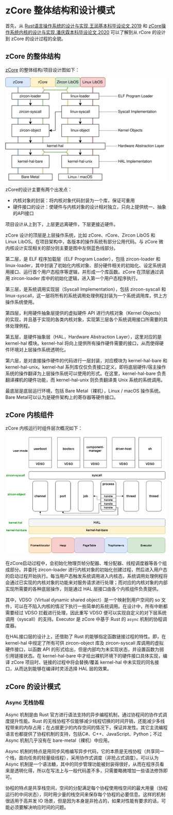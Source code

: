 # zCore 整体结构和设计模式

首先，从 [Rust语言操作系统的设计与实现,王润基本科毕设论文,2019](https://github.com/rcore-os/zCore/wiki/files/wrj-thesis.pdf) 和 [zCore操作系统内核的设计与实现,潘庆霖本科毕设论文,2020](https://github.com/rcore-os/zCore/wiki/files/pql-thesis.pdf) 可以了解到从 rCore 的设计到 zCore 的设计过程的全貌。

## zCore 的整体结构

[zCore](https://github.com/rcore-os/zCore) 的整体结构/项目设计图如下：

![img](zcore-intro/structure.svg)

zCore的设计主要有两个出发点：

- 内核对象的封装：将内核对象代码封装为一个库，保证可重用
- 硬件接口的设计：使硬件与内核对象的设计相对独立，只向上提供统一、抽象的API接口

项目设计从上到下，上层更远离硬件，下层更接近硬件。

zCore 设计的顶层是上层操作系统，比如 zCore、rCore、Zircon LibOS 和 Linux LibOS。在项目架构中，各版本的操作系统有部分公用代码。与 zCore 微内核设计实现相关的部分则主要是图中左侧蓝色线部分。

第二层，是 ELF 程序加载层（ELF Program Loader），包括 zircon-loader 和 linux-loader，其中封装了初始化内核对象、部分硬件相关的初始化、设定系统调用接口、运行首个用户态程序等逻辑，并形成一个库函数。zCore 在顶层通过调用 zircon-loader 库中的初始化逻辑，进入第一个用户态程序执行。

第三层，是系统调用实现层（Syscall Implementation），包括 zircon-syscall 和 linux-syscall，这一层将所有的系统调用处理例程封装为一个系统调用库，供上方操作系统使用。

第四层，利用硬件抽象层提供的虚拟硬件 API 进行内核对象（Kernel Objects）的实现，并且基于实现的各类内核对象，实现第三层各个系统调用接口所需要的具体处理例程。

第五层，是硬件抽象层（HAL，Hardware Abstraction Layer），这里对应的是 kernel-hal 模块。kernel-hal 将向上提供所有操作硬件需要的接口，从而使得硬件环境对上层操作系统透明化。

第六层，是对直接操作硬件的代码进行一层封装，对应模块为 kernel-hal-bare 和 kernel-hal-unix。kernel-hal 系列库仅仅负责接口定义，即将底层硬件/宿主操作系统的操作翻译为上层操作系统可以使用的形式。在这里，kernel-hal-bare 负责翻译裸机的硬件功能，而 kernel-hal-unix 则负责翻译类 Unix 系统的系统调用。

最底层是底层运行环境，包括 Bare Metal（裸机），Linux / macOS 操作系统。Bare Metal可以认为是硬件架构上的寄存器等硬件接口。

## zCore 内核组件

zCore 内核运行时组件层次概况如下：

![image-20200805123801306](zcore-intro/image-20200805123801306.png)

在zCore启动过程中，会初始化物理页帧分配器、堆分配器、线程调度器等各个组成部分。并委托 zircon-­loader 进行内核对象的初始化创建过程，然后进入用户态的启动过程开始执行。每当用户态触发系统调用进入内核态，系统调用处理例程将会通过已实现的内核对象的功能来对服务请求进行处理；而对应的内核对象的内部实现所需要的各种底层操作，则是通过 HAL 层接口由各个内核组件负责提供。

其中，VDSO（Virtual dynamic shared object）是一个映射到用户空间的 so 文件，可以在不陷入内核的情况下执行一些简单的系统调用。在设计中，所有中断都需要经过 VDSO 拦截进行处理，因此重写 VDSO 便可以实现自定义的对下层系统调用（syscall）的支持。Executor 是 zCore 中基于 Rust 的 `async` 机制的协程调度器。

在HAL接口层的设计上，还借助了 Rust 的能够指定函数链接过程的特性。即，在 kernel-­hal 中规定了所有可供 zircon­-object 库及 zircon-­syscall 库调用的虚拟硬件接口，以函数 API 的形式给出，但是内部均为未实现状态，并设置函数为弱引用链接状态。在 kernel­-hal-­bare 中才给出裸机环境下的硬件接口具体实现，编译 zCore 项目时、链接的过程中将会替换/覆盖 kernel-­hal 中未实现的同名接口，从而达到能够在编译时灵活选择 HAL 层的效果。

## zCore 的设计模式

### Async 无栈协程

Async 机制是由 Rust 官方进行语法支持的异步编程机制，通过协程间的协作式调度提升性能。Rust 的无栈协程不仅能够减少线程切换的时间开销，还能减少多线程带来的内存占用；在占据更少的内存空间的情况下，保证并发性。其它主流编程语言也都提供了协程机制的支持，包括C#、C++、JavaScript、Python；不过 Async 机制几乎没有在 bare-metal（裸机）中应用。

Async 机制的特点是用同步风格编写异步代码，它的本质是无栈协程（共享同一个栈，面向任务的轻量级线程），采用协作式调度（非抢占式调度）。可以认为 Async 机制是一个语法糖，其中的同步管理功能被封装得很好，从而在程序员看来是透明化得，所以在写法上与一般代码差不多，只需要略微增加一些语法修饰即可。

协程的特点是共享栈空间，空间的分配满足每个协程使用栈空间的最大用量（协程运行的中间状态），同时用少量的栈空间来保存每个协程的必要信息。这样的机制很适用于高并发 IO 场景，但是因为本身是非抢占的，如果对性能有要求的话，可能必须要解决响应时间的问题。







